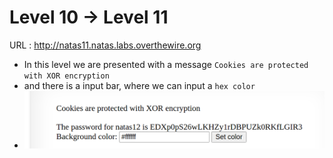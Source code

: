 # Level 10 → Level 11

URL : http://natas11.natas.labs.overthewire.org

- In this level we are presented with a message `Cookies are protected with XOR encryption`
- and there is a input bar, where we can input a `hex color`
- ![lvl11](images/lvl11.png)